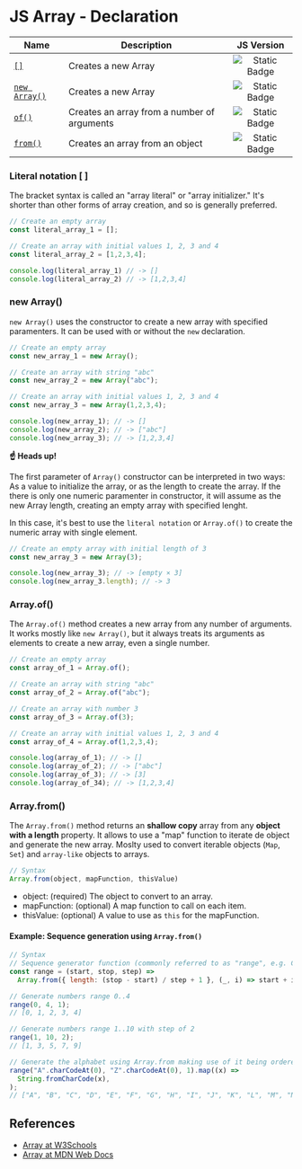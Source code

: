 # JS Array - Declaration

| Name | Description | JS Version |
| - | - | :-: |
| [`[]`](/javascript-references/array/array-declaration.md#literal-notation--) | Creates a new Array | ![Static Badge](https://img.shields.io/badge/ES1%20(1997)-f5f5f5) |
| [`new Array()`](/javascript-references/array/array-declaration.md#new-array) | Creates a new Array | ![Static Badge](https://img.shields.io/badge/ES1%20(1997)-f5f5f5) |
| [`of()`](/javascript-references/array/array-declaration.md#arrayof) | Creates an array from a number of arguments | ![Static Badge](https://img.shields.io/badge/ES6%20(2015)-f5f5f5) |
| [`from()`](/javascript-references/array/array-declaration.md#arrayfrom) | Creates an array from an object | ![Static Badge](https://img.shields.io/badge/ES6%20(2015)-f5f5f5) |

### Literal notation [ ]
The bracket syntax is called an "array literal" or "array initializer." It's shorter than other forms of array creation, and so is generally preferred.

```javascript
// Create an empty array
const literal_array_1 = [];

// Create an array with initial values 1, 2, 3 and 4
const literal_array_2 = [1,2,3,4];

console.log(literal_array_1) // -> []
console.log(literal_array_2) // -> [1,2,3,4]
```

### new Array()

`new Array()` uses the constructor to create a new array with specified paramenters. It can be used with or without the `new` declaration.

```javascript
// Create an empty array
const new_array_1 = new Array();

// Create an array with string "abc"
const new_array_2 = new Array("abc");

// Create an array with initial values 1, 2, 3 and 4
const new_array_3 = new Array(1,2,3,4);

console.log(new_array_1); // -> []
console.log(new_array_2); // -> ["abc"]
console.log(new_array_3); // -> [1,2,3,4]
```

<b>☝️ Heads up!</b>

The first parameter of `Array()` constructor can be interpreted in two ways: As a value to initialize the array, or as the length to create the array. If the there is only one numeric paramenter in constructor, it will assume as the new Array length, creating an empty array with specified lenght.

In this case, it's best to use the `literal notation` or `Array.of()` to create the numeric array with single element.
```javascript
// Create an empty array with initial length of 3
const new_array_3 = new Array(3);

console.log(new_array_3); // -> [empty × 3]
console.log(new_array_3.length); // -> 3
```

### Array.of()

The `Array.of()` method creates a new array from any number of arguments. It works mostly like `new Array()`, but it always treats its arguments as elements to create a new array, even a single number.

```javascript
// Create an empty array
const array_of_1 = Array.of();

// Create an array with string "abc"
const array_of_2 = Array.of("abc");

// Create an array with number 3
const array_of_3 = Array.of(3);

// Create an array with initial values 1, 2, 3 and 4
const array_of_4 = Array.of(1,2,3,4);

console.log(array_of_1); // -> []
console.log(array_of_2); // -> ["abc"]
console.log(array_of_3); // -> [3]
console.log(array_of_34); // -> [1,2,3,4]
```

### Array.from()

The `Array.from()` method returns an <b>shallow copy</b> array from any <b>object with a length</b> property. It allows to use a "map" function to iterate de object and generate the new array. Moslty used to convert iterable objects (`Map`, `Set`) and `array-like` objects to arrays.

```javascript
// Syntax
Array.from(object, mapFunction, thisValue)
```
- object: (required) The object to convert to an array. <br>
- mapFunction: (optional) A map function to call on each item. <br>
- thisValue: (optional) A value to use as `this` for the mapFunction.

#### Example: Sequence generation using `Array.from()`

```javascript
// Syntax
// Sequence generator function (commonly referred to as "range", e.g. Clojure, PHP, etc.)
const range = (start, stop, step) =>
  Array.from({ length: (stop - start) / step + 1 }, (_, i) => start + i * step);

// Generate numbers range 0..4
range(0, 4, 1);
// [0, 1, 2, 3, 4]

// Generate numbers range 1..10 with step of 2
range(1, 10, 2);
// [1, 3, 5, 7, 9]

// Generate the alphabet using Array.from making use of it being ordered as a sequence
range("A".charCodeAt(0), "Z".charCodeAt(0), 1).map((x) =>
  String.fromCharCode(x),
);
// ["A", "B", "C", "D", "E", "F", "G", "H", "I", "J", "K", "L", "M", "N", "O", "P", "Q", "R", "S", "T", "U", "V", "W", "X", "Y", "Z"]
```

## References
- [Array at W3Schools](https://www.w3schools.com/jsref/jsref_obj_array.asp)
- [Array at MDN Web Docs](https://developer.mozilla.org/en-US/docs/Web/JavaScript/Reference/Global_Objects/Array)
